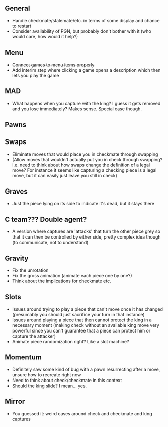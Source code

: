 ## General

- Handle checkmate/stalemate/etc. in terms of some display and chance to restart
- Consider availability of PGN, but probably don't bother with it (who would care, how would it help?)

## Menu

- ~~Connect games to menu items properly~~
- Add interim step where clicking a game opens a description which then lets you play the game

## MAD

- What happens when you capture with the king? I guess it gets removed and you lose immediately? Makes sense. Special case though.

## Pawns

## Swaps

- Eliminate moves that would place you in checkmate through swapping
- (Allow moves that wouldn't actually put you in check through swapping? i.e. need to think about how swaps change the definition of a legal move? For instance it seems like capturing a checking piece is a legal move, but it can easily just leave you still in check)

## Graves

- Just the piece lying on its side to indicate it's dead, but it stays there

## C team??? Double agent?

- A version where captures are 'attacks' that turn the other piece grey so that it can then be controlled by either side, pretty complex idea though (to communicate, not to understand)

## Gravity

- Fix the unrotation
- Fix the gross animation (animate each piece one by one?)
- Think about the implications for checkmate etc.

## Slots

- Issues around trying to play a piece that can't move once it has changed (presumably you should just sacrifice your turn in that instance)
- Issues around playing a piece that then cannot protect the king in a necessary moment (making check without an available king move very powerful since you can't guarantee that a piece can protect him or capture the attacker)
- Animate piece randomization right? Like a slot machine?

## Momentum

- Definitely saw some kind of bug with a pawn resurrecting after a move, unsure how to recreate right now
- Need to think about check/checkmate in this context
- Should the king slide? I mean... yes.

## Mirror

- You guessed it: weird cases around check and checkmate and king captures
